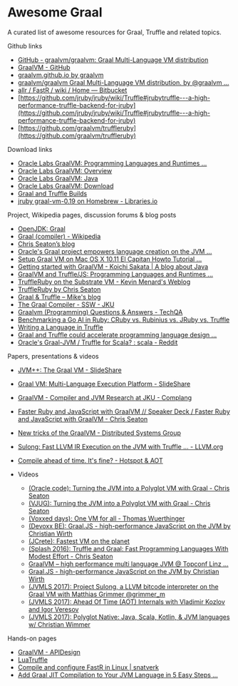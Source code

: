 # Awesome Graal

A curated list of awesome resources for Graal, Truffle and related topics.

Github links
- [GitHub - graalvm/graalvm: Graal Multi-Language VM distribution](https://github.com/graalvm/graalvm)
- [GraalVM - GitHub](https://github.com/graalvm)
- [graalvm.github.io by graalvm](https://graalvm.github.io/)
- [graalvm/graalvm Graal Multi-Language VM distribution. by @graalvm ...](https://devhub.io/repos/graalvm-graalvm)
- [allr / FastR / wiki / Home — Bitbucket](https://www.google.co.uk/url?sa=t&rct=j&q=&esrc=s&source=web&cd=58&cad=rja&uact=8&ved=0ahUKEwiGo8b7hN_UAhUHIMAKHVegBko4MhAWCE4wBw&url=https%3A%2F%2Fbitbucket.org%2Fallr%2Ffastr%2Fwiki%2FHome&usg=AFQjCNGjakALFNgGvJ3loCrnM4lyE2VoRA)
- [https://github.com/jruby/jruby/wiki/Truffle#jrubytruffle---a-high-performance-truffle-backend-for-jruby](https://github.com/jruby/jruby/wiki/Truffle#jrubytruffle---a-high-performance-truffle-backend-for-jruby)
- [https://github.com/graalvm/truffleruby](https://github.com/graalvm/truffleruby)

Download links
- [Oracle Labs GraalVM: Programming Languages and Runtimes ...](http://www.oracle.com/technetwork/oracle-labs/program-languages/overview/index.html)
- [Oracle Labs GraalVM: Overview](http://www.oracle.com/technetwork/oracle-labs/program-languages/overview/index.html)
- [Oracle Labs GraalVM: Java](http://www.oracle.com/technetwork/oracle-labs/program-languages/java/index.html)
- [Oracle Labs GraalVM: Download](http://www.oracle.com/technetwork/oracle-labs/program-languages/downloads/index.html)
- [Graal and Truffle Builds](http://lafo.ssw.uni-linz.ac.at/builds/)
- [jruby graal-vm-0.19 on Homebrew - Libraries.io](https://libraries.io/homebrew/jruby/graal-vm-0.19)

Project, Wikipedia pages, discussion forums & blog posts
- [OpenJDK: Graal](http://openjdk.java.net/projects/graal/)
- [Graal (compiler) - Wikipedia](https://en.wikipedia.org/wiki/Graal_(compiler))
- [Chris Seaton’s blog](http://chrisseaton.com/)
- [Oracle's Graal project empowers language creation on the JVM ...](http://www.infoworld.com/article/2688340/application-development/oracles-graal-project-empowers-language-creation-on-the-jvm.html)
- [Setup Graal VM on Mac OS X 10.11 El Capitan Howto Tutorial ...](http://www.mensch-und-maschine.de/2016/03/26/setup-graal-vm-on-mac-os-x-10-11-el-capitan-howto-tutorial-installation-prerequisites/)
- [Getting started with GraalVM - Koichi Sakata | A blog about Java](http://jyukutyo.hatenablog.jp/entry/2017/05/26/135438)
- [GraalVM and Truffle/JS: Programming Languages and Runtimes ...](https://news.ycombinator.com/item?id=8380627)
- [TruffleRuby on the Substrate VM - Kevin Menard's Weblog](http://nirvdrum.com/2017/02/15/truffleruby-on-the-substrate-vm.html)
- [TruffleRuby by Chris Seaton](http://chrisseaton.com/rubytruffle/)
- [Graal & Truffle – Mike's blog](https://blog.plan99.net/graal-truffle-134d8f28fb69)
- [The Graal Compiler - SSW - JKU](http://ssw.jku.at/Research/Projects/JVM/Graal.html)
- [Graalvm (Programming) Questions & Answers - TechQA](http://techqa.info/programming/tag/graalvm)
- [Benchmarking a Go AI in Ruby: CRuby vs. Rubinius vs. JRuby vs. Truffle](https://pragtob.wordpress.com/2017/01/24/benchmarking-a-go-ai-in-ruby-cruby-vs-rubinius-vs-jruby-vs-truffle-a-year-later/)
- [Writing a Language in Truffle ](http://cesquivias.github.io/tags/truffle.html)
- [Graal and Truffle could accelerate programming language design ...](http://cesquivias.github.io/tags/truffle.html)
- [Oracle's Graal-JVM / Truffle for Scala? : scala - Reddit](https://www.reddit.com/r/scala/comments/3lshav/oracles_graaljvm_truffle_for_scala/)

Papers, presentations & videos
- [JVM++: The Graal VM - SlideShare](https://www.slideshare.net/martintoshev/jvm-the-graal-vm)
- [Graal VM: Multi-Language Execution Platform - SlideShare](https://www.slideshare.net/ThomasWuerthinger/jazoon2014-slides)
- [GraalVM - Compiler and JVM Research at JKU - Complang](https://www.complang.tuwien.ac.at/lehre/ubvo/jku.pdf)
- [Faster Ruby and JavaScript with GraalVM // Speaker Deck / Faster Ruby and JavaScript with GraalVM - Chris Seaton](https://speakerdeck.com/chrisseaton/faster-ruby-and-javascript-with-graalvm)
- [New tricks of the GraalVM - Distributed Systems Group](http://ds.cs.ut.ee/courses/course-files/newTricksOfGraalVM.pdf)
- [Sulong: Fast LLVM IR Execution on the JVM with Truffle ... - LLVM.org](http://llvm.org/devmtg/2016-01/slides/Sulong.pdf)
- [Compile ahead of time. It's fine? - Hotspot & AOT](https://assets.contentful.com/oxjq45e8ilak/3VZgJf2jLWaQQGKaeSsecc/a015330e94f964d96df0b366321ec068/Dmitry_Chuyko_AOT.pdf)

- Videos
  - [(Oracle code): Turning the JVM into a Polyglot VM with Graal - Chris Seaton](https://www.youtube.com/watch?v=oWX2tpIO4Yc)
  - [(VJUG): Turning the JVM into a Polyglot VM with Graal - Chris Seaton](https://www.youtube.com/watch?v=9oHpAhgkNAY)
  - [(Voxxed days): One VM for all - Thomas Wuerthinger](https://www.youtube.com/watch?v=mMmOntDWSgw)
  - [(Devoxx BE): Graal.JS - high-performance JavaScript on the JVM by Christian Wirth](https://www.youtube.com/watch?v=OUo3BFMwQFo)
  - [(JCrete): Fastest VM on the planet](https://www.youtube.com/watch?v=yaWq20AFN9U)
  - [(Splash 2016): Truffle and Graal: Fast Programming Languages With Modest Effort - Chris Seaton](https://www.youtube.com/watch?v=qKZ3BJkXI0c)
  - [GraalVM – high performance multi language JVM @ Topconf Linz …](https://www.youtube.com/watch?v=9ACoOig_vSk)
  - [Graal.JS - high-performance JavaScript on the JVM by Christian Wirth](https://www.youtube.com/watch?v=OUo3BFMwQFo)
  - [(JVMLS 2017): Project Sulong, a LLVM bitcode interpreter on the Graal VM with Matthias Grimmer @grimmer_m](https://www.youtube.com/watch?v=n5DCg6M2MDM&list=PLX8CzqL3ArzXJ2EGftrmz4SzS6NRr6p2n&index=14)
  - [(JVMLS 2017): Ahead Of Time (AOT) Internals with Vladimir Kozlov and Igor Veresov](https://www.youtube.com/watch?v=yyDD_KRdQQU&list=PLX8CzqL3ArzXJ2EGftrmz4SzS6NRr6p2n&index=13)
  - [(JVMLS 2017): Polyglot Native: Java, Scala, Kotlin, & JVM languages w/ Christian Wimmer](https://www.youtube.com/watch?v=5BMHIeMXTqA&list=PLX8CzqL3ArzXJ2EGftrmz4SzS6NRr6p2n&index=5)

Hands-on pages
- [GraalVM - APIDesign](http://wiki.apidesign.org/wiki/GraalVM)
- [LuaTruffle](http://www.luatruffle.org/)
- [Compile and configure FastR in Linux | snatverk](http://snatverk.blogspot.com/2016/05/compile-and-configure-fastr-in-linux.html)
- [Add Graal JIT Compilation to Your JVM Language in 5 Easy Steps ...](http://stefan-marr.de/2015/12/add-graal-jit-compilation-to-your-jvm-language-in-5-easy-steps-step-5/)
